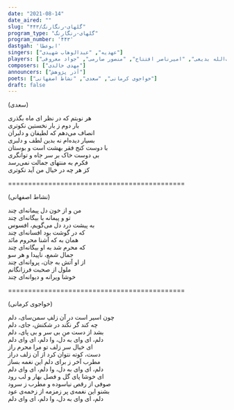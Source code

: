 ```yaml
---
date: "2021-08-14"
date_aired: ""
slug: "گلهای-رنگارنگ/۴۴۳"
program_type: "گلهای-رنگارنگ"
program_number: '۴۴۳'
dastgah: 'ابوعطا'
singers: ["عهدیه", "عبدالوهاب شهیدی"]
players: ["حبیب‌الله بدیعی", "امیرناصر افتتاح", "منصور صارمی", "جواد معروفی"]
composers: ["مهدی خالدی"]
announcers: ["آذر پژوهش"]
poets: ["خواجوی کرمانی", "سعدی", "نشاط اصفهانی"]
draft: false
---
```


(سعدی)  

هر نوبتم که در نظر ای ماه بگذری  
بار دوم ز بار نخستین نكوتری  
انصاف می‌دهم که لطیفان و دلبران  
بسیار دیده‌ام نه بدین لطف و دلبری  
با دوست کنج فقر بهشت است و بوستان  
بی دوست خاک بر سر جاه و توانگری  
فکرم به منتهای جمالت نمی‌رسد  
کز هر چه در خیال من آید نکوتری  

============================================  

(نشاط اصفهانی)  

من و از خون دل پیمانه‌ای چند  
تو و پیمانه با بیگانه‌ای چند  
به پیشت درد دل می‌گویم، افسوس  
که در گوشت بود افسانه‌ای چند  
همان به که آشنا محروم مانَد  
که محرم شد به او بیگانه‌ای چند  
جمال شمع، ناپیدا و هر سو  
از او آتش به جان، پروانه‌ای چند  
ملول از صحبت فرزانگانم  
خوشا ویرانه و دیوانه‌ای چند  

============================================  

(خواجوی کرمانی)  

چون اسیر است در آن زلفِ سمن‌سای، دلم  
چه کند گر نکُند در شکنش، جای، دلم  
بشد از دست منِ بی سر و بی پای، دلم  
دلم، ای وای به دل، وا دلم، ای وای دلم  
ای خیال سر زلف تو مرا محرم راز  
دست، کوته نتوان کرد از آن زلف دراز  
مطرب آخر ز برای دلم این نغمه بساز  
دلم، ای وای به دل، وا دلم، ای وای دلم  
ای خوشا پای گل و فصل بهار و لب رود  
صوفی از رقص نیاسوده و مطرب ز سرود  
بشنو این نغمه‌ی پر زمزمه از زخمه‌ی عود  
دلم، ای وای به دل، وا دلم، ای وای دلم  
